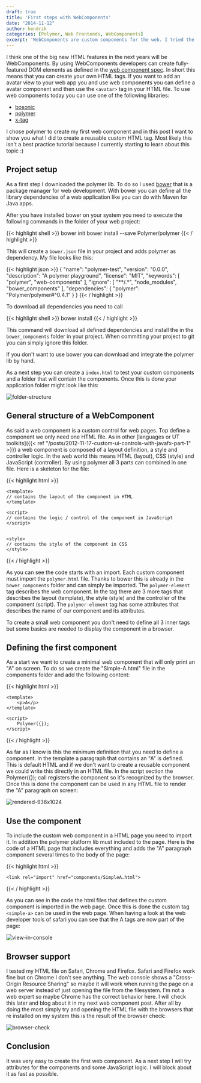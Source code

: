 ```yaml
---
draft: true
title: 'First steps with WebComponents'
date: "2014-11-12"
author: hendrik
categories: [Polymer, Web Frontends, WebComponents]
excerpt: 'WebComponents are custom components for the web. I tried the new spec and created my first simple WebComponent with HTML, JavaScript and CSS'
---
```

I think one of the big new HTML features in the next years will be WebComponents. By using WebComponents developers can create fully-featured DOM elements as defined in the [web component spec](http://w3c.github.io/webcomponents/spec/custom/). In short this means that you can create your own HTML tags. If you want to add an avatar view to your web app you and use web components you can define a avatar component and then use the `<avatar>` tag in your HTML file. To use web components today you can use one of the following libraries:

* [bosonic](http://bosonic.github.io)
* [polymer](https://www.polymer-project.org)
* [x-tag](http://x-tags.org)

I chose polymer to create my first web component and in this post I want to show you what I did to create a reusable custom HTML tag. Most likely this isn't a best practice tutorial because I currently starting to learn about this topic :)

## Project setup

As a first step I downloaded the polymer lib. To do so I used [bower](http://bower.io) that is a package manager for web development. With bower you can define all the library dependencies of a web application like you can do with Maven for Java apps.

After you have installed bower on your system you need to execute the following commands in the folder of your web project:

{{< highlight shell >}}
bower init
bower install --save Polymer/polymer
{{< / highlight >}}

This will create a `bower.json` file in your project and adds polymer as dependency. My file looks like this:

{{< highlight json >}}
{
    "name": "polymer-test",
    "version": "0.0.0",
    "description": "A polymer playground",
    "license": "MIT",
    "keywords": [
        "polymer",
        "web-components"
    ],
    "ignore": [
        "**/.*",
        "node_modules",
        "bower_components"
    ],
    "dependencies": {
        "polymer": "Polymer/polymer#^0.4.1"
    }
}
{{< / highlight >}}

To download all dependencies you need to call

{{< highlight shell >}}
bower install
{{< / highlight >}}

This command will download all defined dependencies and install the in the `bower_components` folder in your project. When committing your project to git you can simply ignore this folder.

If you don't want to use bower you can download and integrate the polymer lib by hand.

As a next step you can create a `index.html` to test your custom components and a folder that will contain the components. Once this is done your application folder might look like this:

![folder-structure](/posts/guigarage-legacy/folder-structure.png)

## General structure of a WebComponent

As said a web component is a custom control for web pages. Top define a component we only need one HTML file. As in other [languages or UT toolkits]({{< ref "/posts/2012-11-17-custom-ui-controls-with-javafx-part-1" >}}) a web component is composed of a layout definition, a style and controller logic. In the web world this means HTML (layout), CSS (style) and JavaScript (controller). By using polymer all 3 parts can combined in one file. Here is a skeleton for the file:

{{< highlight html >}}
<link rel="import" href="../bower_components/polymer/polymer.html">

<polymer-element name="lorem-ipsum" attributes="paragraphs">

    <template>
    // contains the layout of the component in HTML
    </template>

    <script>
    // contains the logic / control of the component in JavaScript
    </script>


    <style>
    // contains the style of the component in CSS
    </style>

</polymer-element>
{{< / highlight >}}

As you can see the code starts with an import. Each custom component must import the `polymer.html` file. Thanks to bower this is already in the `bower_components` folder and can simply be imported. The `polymer-element` tag describes the web component. In the tag there are 3 more tags that describes the layout (template), the style (style) and the controller of the component (script). The `polymer-element` tag has some attributes that describes the name of our component and its attributes.

To create a small web component you don't need to define all 3 inner tags but some basics are needed to display the component in a browser.

## Defining the first component

As a start we want to create a minimal web component that will only print an "A" on screen. To do so we create the "Simple-A.html" file in the components folder and add the following content:

{{< highlight html >}}
<link rel="import" href="../bower_components/polymer/polymer.html">

<polymer-element name="simple-a">

    <template>
        <p>A</p>
    </template>

    <script>
        Polymer({});
    </script>

</polymer-element>
{{< / highlight >}}

As far as I know is this the minimum definition that you need to define a component. In the template a paragraph that contains an "A" is defined. This is default HTML and if we don't want to create a reusable component we could write this directly in an HTML file. In the script section the Polymer({}); call registers the component so it's recognized by the browser. Once this is done the component can be used in any HTML file to render the "A" paragraph on screen:

![rendered-936x1024](/posts/guigarage-legacy/rendered-936x1024.png)

## Use the component

To include the custom web component in a HTML page you need to import it. In addition the polymer platform lib must included to the page. Here is the code of a HTML page that includes everything and adds the "A" paragraph component several times to the body of the page:

{{< highlight html >}}
<!DOCTYPE html>
<html lang="en">
<head>
    <meta charset="utf-8">
    <script src="bower_components/platform/platform.js"></script>

    <link rel="import" href="components/SimpleA.html">
</head>
<body>
<div>
    <simple-a></simple-a>
    <simple-a></simple-a>
    <simple-a></simple-a>
    <simple-a></simple-a>
</div>
</body>
</html>
{{< / highlight >}}

As you can see in the code the html files that defines the custom component is imported in the web page. Once this is done the custom tag `<simple-a>` can be used in the web page. When having a look at the web developer tools of safari you can see that the A tags are now part of the page:

![view-in-console](/posts/guigarage-legacy/view-in-console.png)

## Browser support

I tested my HTML file on Safari, Chrome and Firefox. Safari and Firefox work fine but on Chrome I don't see anything. The web console shows a "Cross-Origin Resource Sharing" so maybe it will work when running the page on a web server instead of just opening the file from the filesystem. I'm not a web expert so maybe Chrome has the correct behavior here. I will check this later and blog about it in my next web component post. After all by doing the most simply try and opening the HTML file with the browsers that re installed on my system this is the result of the browser check:

![browser-check](/posts/guigarage-legacy/browser-check.png)

## Conclusion

It was very easy to create the first web component. As a next step I will try attributes for the components and some JavaScript logic. I will block about it as fast as possible.
